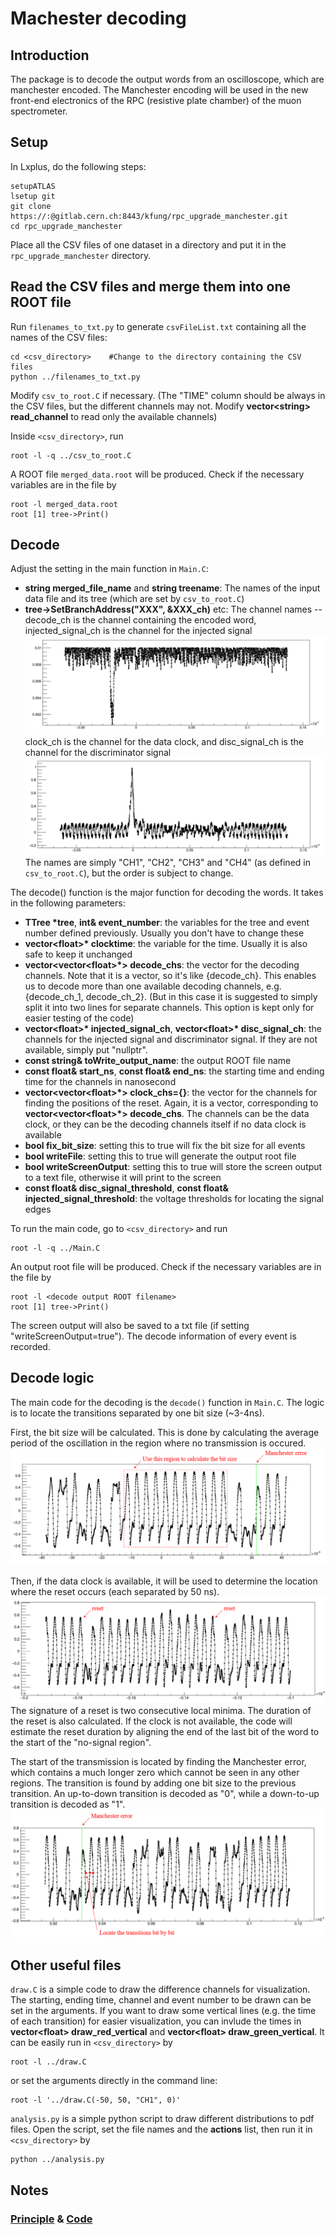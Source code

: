 # Machester decoding



## Introduction

The package is to decode the output words from an oscilloscope, which are manchester encoded. The Manchester encoding will be used in the new front-end electronics of the RPC (resistive plate chamber) of the muon spectrometer.

## Setup
In Lxplus, do the following steps:
```
setupATLAS
lsetup git
git clone https://:@gitlab.cern.ch:8443/kfung/rpc_upgrade_manchester.git
cd rpc_upgrade_manchester
```
Place all the CSV files of one dataset in a directory and put it in the `rpc_upgrade_manchester` directory.

## Read the CSV files and merge them into one ROOT file
Run `filenames_to_txt.py` to generate `csvFileList.txt` containing all the names of the CSV files:

```
cd <csv_directory>    #Change to the directory containing the CSV files
python ../filenames_to_txt.py
```

Modify `csv_to_root.C` if necessary. (The "TIME" column should be always in the CSV files, but the different channels may not. Modify **vector\<string\> read_channel** to read only the available channels)

Inside `<csv_directory>`, run

```
root -l -q ../csv_to_root.C
```
A ROOT file `merged_data.root` will be produced. Check if the necessary variables are in the file by
```
root -l merged_data.root
root [1] tree->Print()
```

## Decode

Adjust the setting in the main function in `Main.C`:
* **string merged_file_name** and **string treename**: The names of the input data file and its tree (which are set by `csv_to_root.C`)
* **tree->SetBranchAddress("XXX", &XXX_ch)** etc: The channel names -- decode_ch is the channel containing the encoded word, injected_signal_ch is the channel for the injected signal 
![see here](/RPC/Manchester_Decoder_Test/example_picture/injected_signal.png)
clock_ch is the channel for the data clock, and disc_signal_ch is the channel for the discriminator signal  
![see here](/RPC/Manchester_Decoder_Test/example_picture/discriminator_signal.png)
 The names are simply "CH1", "CH2", "CH3" and "CH4" (as defined in `csv_to_root.C`), but the order is subject to change.

The decode() function is the major function for decoding the words. It takes in the following parameters:
* **TTree \*tree**, **int& event_number**: the variables for the tree and event number defined previously. Usually you don't have to change these
* **vector\<float\>\* clocktime**: the variable for the time. Usually it is also safe to keep it unchanged
* **vector\<vector\<float\>\*\> decode_chs**: the vector for the decoding channels. Note that it is a vector, so it's like {decode_ch}. This enables us to decode more than one available decoding channels, e.g. {decode_ch_1, decode_ch_2}. (But in this case it is suggested to simply split it into two lines for separate channels. This option is kept only for easier testing of the code)
* **vector\<float\>\* injected_signal_ch**, **vector\<float\>\* disc_signal_ch**: the channels for the injected signal and discriminator signal. If they are not available, simply put "nullptr".
* **const string& toWrite_output_name**: the output ROOT file name
* **const float& start_ns**, **const float& end_ns**: the starting time and ending time for the channels in nanosecond
* **vector\<vector\<float\>\*\> clock_chs={}**: the vector for the channels for finding the positions of the reset. Again, it is a vector, corresponding to **vector\<vector\<float\>\*\> decode_chs**. The channels can be the data clock, or they can be the decoding channels itself if no data clock is available
* **bool fix_bit_size**: setting this to true will fix the bit size for all events
* **bool writeFile**: setting this to true will generate the output root file
* **bool writeScreenOutput**: setting this to true will store the screen output to a text file, otherwise it will print to the screen
* **const float& disc_signal_threshold**, **const float& injected_signal_threshold**: the voltage thresholds for locating the signal edges

To run the main code, go to `<csv_directory>` and run
```
root -l -q ../Main.C
```
An output root file will be produced. Check if the necessary variables are in the file by
```
root -l <decode output ROOT filename>
root [1] tree->Print()
```

The screen output will also be saved to a txt file (if setting "writeScreenOutput=true"). The decode information of every event is recorded.

## Decode logic
The main code for the decoding is the `decode()` function in `Main.C`. The logic is to locate the transitions separated by one bit size (~3-4ns).

First, the bit size will be calculated. This is done by calculating the average period of the oscillation in the region where no transmission is occured. ![see here](/RPC/Manchester_Decoder_Test/example_picture/bit_size.png)

Then, if the data clock is available, it will be used to determine the location where the reset occurs (each separated by 50 ns). 
![see here](/RPC/Manchester_Decoder_Test/example_picture/clock.png) 
The signature of a reset is two consecutive local minima. The duration of the reset is also calculated. If the clock is not available, the code will estimate the reset duration by aligning the end of the last bit of the word to the start of the "no-signal region".

The start of the transmission is located by finding the Manchester error, which contains a much longer zero which cannot be seen in any other regions. The transition is found by adding one bit size to the previous transition. An up-to-down transition is decoded as "0", while a down-to-up transition is decoded as "1". 
![see here](/RPC/Manchester_Decoder_Test/example_picture/signal_word.png)

## Other useful files
`draw.C` is a simple code to draw the difference channels for visualization. The starting, ending time, channel and event number to be drawn can be set in the arguments. If you want to draw some vertical lines (e.g. the time of each transition) for easier visualization, you can invlude the times in **vector\<float\> draw_red_vertical** and **vector\<float\> draw_green_vertical**. It can be easily run in `<csv_directory>` by
```
root -l ../draw.C
```
or set the arguments directly in the command line:
```
root -l '../draw.C(-50, 50, "CH1", 0)'
```

`analysis.py` is a simple python script to draw different distributions to pdf files. Open the script, set the file names and the **actions** list, then run it in `<csv_directory>` by
```
python ../analysis.py

```

## Notes

### [Principle](https://shaded-cannon-4d7.notion.site/Learn-Mechanism-of-Analog-to-Digital-Conversion-and-Time-signal-registration-73d759847ec74104be43cf5d04bf4fb9?pvs=4) & [Code](https://shaded-cannon-4d7.notion.site/Code-Algorithm-of-decoding-Manchester-Signal-de76deb8d5ae4703ade73e84e7fcd66a?pvs=4)

